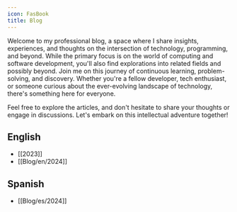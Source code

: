 ```yaml
---
icon: FasBook
title: Blog
---
```

Welcome to my professional blog, a space where I share insights, experiences, and thoughts on the intersection of technology, programming, and beyond. While the primary focus is on the world of computing and software development, you'll also find explorations into related fields and possibly beyond. Join me on this journey of continuous learning, problem-solving, and discovery. Whether you're a fellow developer, tech enthusiast, or someone curious about the ever-evolving landscape of technology, there's something here for everyone.

Feel free to explore the articles, and don't hesitate to share your thoughts or engage in discussions. Let's embark on this intellectual adventure together!

## English

- [[2023]]
- [[Blog/en/2024]]

## Spanish
- [[Blog/es/2024]]